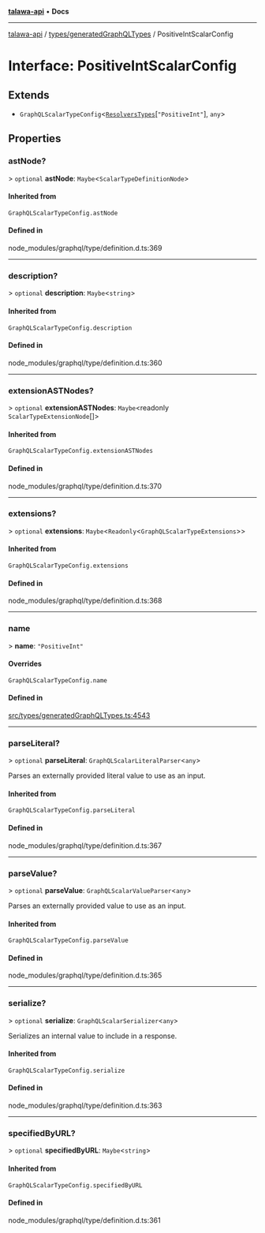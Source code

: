 [**talawa-api**](../../../README.md) • **Docs**

***

[talawa-api](../../../modules.md) / [types/generatedGraphQLTypes](../README.md) / PositiveIntScalarConfig

# Interface: PositiveIntScalarConfig

## Extends

- `GraphQLScalarTypeConfig`\<[`ResolversTypes`](../type-aliases/ResolversTypes.md)\[`"PositiveInt"`\], `any`\>

## Properties

### astNode?

\> `optional` **astNode**: `Maybe`\<`ScalarTypeDefinitionNode`\>

#### Inherited from

`GraphQLScalarTypeConfig.astNode`

#### Defined in

node\_modules/graphql/type/definition.d.ts:369

***

### description?

\> `optional` **description**: `Maybe`\<`string`\>

#### Inherited from

`GraphQLScalarTypeConfig.description`

#### Defined in

node\_modules/graphql/type/definition.d.ts:360

***

### extensionASTNodes?

\> `optional` **extensionASTNodes**: `Maybe`\<readonly `ScalarTypeExtensionNode`[]\>

#### Inherited from

`GraphQLScalarTypeConfig.extensionASTNodes`

#### Defined in

node\_modules/graphql/type/definition.d.ts:370

***

### extensions?

\> `optional` **extensions**: `Maybe`\<`Readonly`\<`GraphQLScalarTypeExtensions`\>\>

#### Inherited from

`GraphQLScalarTypeConfig.extensions`

#### Defined in

node\_modules/graphql/type/definition.d.ts:368

***

### name

\> **name**: `"PositiveInt"`

#### Overrides

`GraphQLScalarTypeConfig.name`

#### Defined in

[src/types/generatedGraphQLTypes.ts:4543](https://github.com/PalisadoesFoundation/talawa-api/blob/60937520d7a29ccf883a9c6a7c2d186bae92a81b/src/types/generatedGraphQLTypes.ts#L4543)

***

### parseLiteral?

\> `optional` **parseLiteral**: `GraphQLScalarLiteralParser`\<`any`\>

Parses an externally provided literal value to use as an input.

#### Inherited from

`GraphQLScalarTypeConfig.parseLiteral`

#### Defined in

node\_modules/graphql/type/definition.d.ts:367

***

### parseValue?

\> `optional` **parseValue**: `GraphQLScalarValueParser`\<`any`\>

Parses an externally provided value to use as an input.

#### Inherited from

`GraphQLScalarTypeConfig.parseValue`

#### Defined in

node\_modules/graphql/type/definition.d.ts:365

***

### serialize?

\> `optional` **serialize**: `GraphQLScalarSerializer`\<`any`\>

Serializes an internal value to include in a response.

#### Inherited from

`GraphQLScalarTypeConfig.serialize`

#### Defined in

node\_modules/graphql/type/definition.d.ts:363

***

### specifiedByURL?

\> `optional` **specifiedByURL**: `Maybe`\<`string`\>

#### Inherited from

`GraphQLScalarTypeConfig.specifiedByURL`

#### Defined in

node\_modules/graphql/type/definition.d.ts:361
